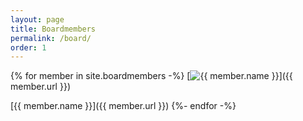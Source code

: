 ```yaml
---
layout: page
title: Boardmembers
permalink: /board/
order: 1
---
```


{% for member in site.boardmembers -%}
  [![ {{ member.name }} ](/assets/boardmembers/{{member.image_name}})]({{ member.url }})

  [{{ member.name }}]({{ member.url }})
{%- endfor -%}
